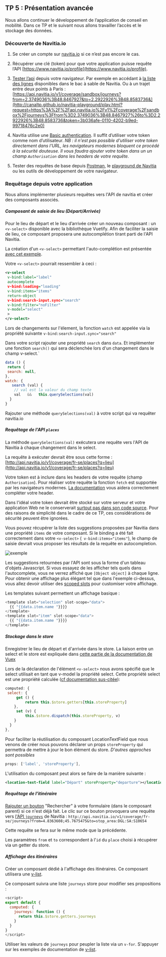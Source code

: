 ## TP 5 : Présentation avancée

Nous allons continuer le développement de l’application de conseil en mobilité. Dans ce TP et le suivant nous allons travailler l’accès et le stockage des données. 


### Découverte de Navitia.io

1. Se créer un compte sur [navitia.io](https://www.navitia.io/) si ce n’est pas encore le cas.
2. Récupérer une clé (token) pour que votre application puisse requête l’API [https://www.navitia.io/profile](https://www.navitia.io/profile).
3. [Tester l’api](http://doc.navitia.io/#third-step) depuis votre navigateur. Par exemple en accédant à [la liste des lignes](https://api.navitia.io/v1/coverage/sandbox/lines) disponibles dans le bac à sable de Navitia. Ou à un trajet entre deux points à Paris : [https://api.navitia.io/v1/coverage/sandbox/journeys?from=2.3749036%3B48.8467927&to=2.2922926%3B48.8583736&](http://canaltp.github.io/navitia-playground/play.html?request=https%3A%2F%2Fapi.navitia.io%2Fv1%2Fcoverage%2Fsandbox%2Fjourneys%3Ffrom%3D2.3749036%3B48.8467927%26to%3D2.2922926%3B48.8583736&token=3b036afe-0110-4202-b9ed-99718476c2e0)

4. Navitia utilise une [Basic authentication](http://doc.navitia.io/#authentication). Il suffit d’utiliser votre token comme nom d’utilisateur. *NB : il n'est pas possible d'utiliser votre token directement dans l'URL, les navigateurs modernes bloquent ce procédé à la sécurité douteuse. Il vous faudra ajouter votre token dans un un champ `Authorisation` dans les headers de votre requête.*

5. Tester des requêtes de base depuis [Postman](https://www.getpostman.com/), le [playground de Navitia](http://canaltp.github.io/navitia-playground/play.html) ou les outils de développement de votre navigateur.

### Requêtage depuis votre application

Nous allons implémenter plusieurs requêtes vers l'API de navitia et créer des composants associés.

##### Composant de saisie de lieu (Départ/Arrivée)

Pour le lieu de départ et le lieu d’arrivée créer un nouveau composant : un `<v-select>` disponible avec la bibliothèque Vuetify. Afin de faciliter la saisie de lieu, ce composant proposera une autocomplétion tirant parti de l'API Navitia.

La création d'un `<v-select>` permettant l'auto-complétion est présentée [avec cet exemple](https://vuetifyjs.com/en/components/selects#example-autocomplete).

Votre `<v-select>` pourrait ressembler à ceci :

```xml
<v-select
 v-bind:label="label"
 autocomplete
 v-bind:loading="loading"
 v-bind:items="items"
 return-object
 v-bind:search-input.sync="search"
 v-bind:filter="noFilter"
 v-model="select"
 >
</v-select>
```

Lors de changements sur l'élement, la fonction `watch` est appelée via la propriété suivante `v-bind:search-input.sync="search"`

Dans votre script rajouter une propriété `search` dans `data`. Et implémenter une fonction `search()` qui sera déclenchée lors d'un changement dans le champ v-select.`

```js
data () {
 return {
 search: null,
},
watch: {
   search (val) { 
    // val est la valeur du champ texte
    val   &&   this.querySelections(val)
  }
}
```
Rajouter une méthode `querySelections(val)` à votre script qui va requêter navitia.io


##### Requêtage de l'API `places`

La méthode `querySelections(val)` exécutera une requête vers l'API de Navitia à chaque changement dans le select.

La requête à exécuter devrait être sous cette forme :  [http://api.navitia.io/v1/coverage/fr-se/places?q=lieu](http://api.navitia.io/v1/coverage/fr-se/places?q=lieu)

Votre token est à inclure dans les headers de votre requête (champ `Authorisation`). Pour réaliser votre requête la fonction `fetch` est supportée par les navigateurs modernes. [La documentation](https://developer.mozilla.org/fr/docs/Web/API/WindowOrWorkerGlobalScope/fetch) vous aidera correctement compléter votre header.

Dans l'idéal votre token devrait être stocké sur votre serveur et votre application Web ne le conserverait [surtout pas dans son code source](https://github.com/dxa4481/truffleHog). Pour des raisons de simplicité dans le cadre de ce TP, ces considérations de sécurité peuvent être ignorées.

Vous pouvez récupérer la liste des suggestions proposées par Navitia dans une propriété `items` de votre composant. Si le binding a été fait correctement dans votre `<v-select>` (`
 v-bind:items="items"`), le champ de saisie devrait vous proposer les résultats de la requête en autocompletion.

 ![exemple]({{"screen_autocomplete.PNG"}})

Les suggestions retournées par l'API sont sous la forme d'un tableau d'objets Javascript. Si vous essayez de les afficher tels quels dans l'autocomplete, vous ne verrez affiché que `[Object object]` à chaque ligne. Pour obtenir une affichage plus élégant tel que dans l'exemple ci-dessus, vous allez devoir utiliser des [scoped slots](https://vuetifyjs.com/en/components/selects#example-scoped-slots) pour customiser votre affichage.

Les templates suivant permettent un affichage basique :

```js
<template slot="selection" slot-scope="data">
  {{ "{{data.item.name "}}}}
</template>
<template slot="item" slot-scope="data">
  {{ "{{data.item.name "}}}}
</template>
```

##### Stockage dans le store

Enregistrer le lieu de départ et d'arrivée dans le store. La liaison entre un select et le store est expliquée dans [cette partie de la documentation de Vuex](https://vuex.vuejs.org/fr/forms.html)

Lors de la déclaration de l'élément `<v-select>` nous avons spécifié que le select utilisait en tant que v-model la propriété select. Cette propriété select est une propriété calculée ([cf documentation sus-citée](https://vuex.vuejs.org/fr/forms.html)):

```js
computed: {
 select: {
     get () {
         return this.$store.getters[this.storeProperty]
    },
     set (v) {
         this.$store.dispatch(this.storeProperty, v)
    }
  }
},
```

Pour faciliter la réutilisation du composant LocationTextField que nous venons de créer nous pouvons déclarer un props `storeProperty` qui permettra de mettre à jour le bon élément du store. *D'autres approches sont possibles*
```js
props: ['label', 'storeProperty'],
```
L'utilisation du composant peut alors se faire de la manière suivante :
```xml
<location-text-field label="Départ" storeProperty="departure"></location-text-field>
```

##### Requêtage de l'itinéraire

[Rajouter un bouton](https://vuetifyjs.com/en/components/buttons) "Rechercher" à votre formulaire (dans le composant parent) si ce n'est déjà fait. Le clic sur ce bouton provoquera une requête vers [l'API `journeys`](http://doc.navitia.io/#journeys) de Navitia :
`http://api.navitia.io/v1/coverage/fr-se/journeys?from=4.8363608;45.7675475&to=stop_area:DGL:SA:S10654`

Cette requête se fera sur le même mode que la précédente.

Les paramètres `from` et `to` correspondent à l'`id` du `place` choisi à récupérer via un getter du store.

##### Affichage des itinéraires

Créer un composant dédié à l'affichage des itinéraires. Ce composant utilisera une [v-list](https://vuetifyjs.com/en/components/lists). 

Ce composant suivra une liste `journeys` store pour modifier ses propositions :

```js
<script>
export default {
  computed: {
    journeys: function () {
      return this.$store.getters.journeys
    }
  }
}
</script>
```

Utiliser les valeurs de `journeys` pour peupler la liste via un `v-for`. S'appuyer sur les exemples de documentation de [v-list](https://vuetifyjs.com/en/components/lists). 
